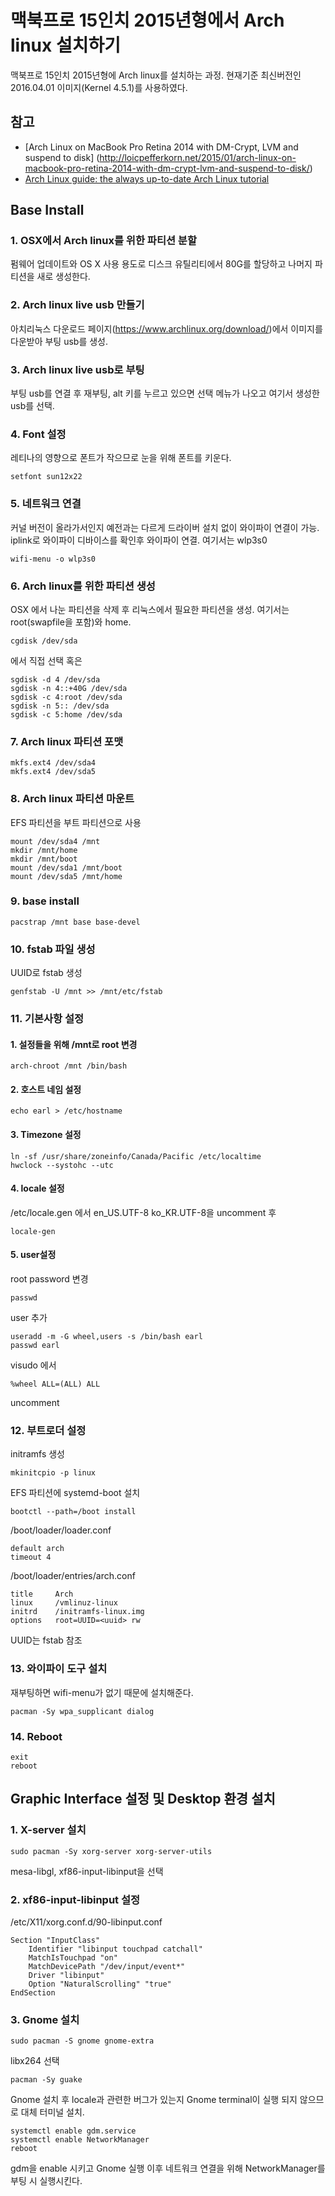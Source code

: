 # 맥북프로 15인치 2015년형에서 Arch linux 설치하기

맥북프로 15인치 2015년형에 Arch linux를 설치하는 과정. 현재기준 최신버전인 2016.04.01 이미지(Kernel 4.5.1)를 사용하였다.

## 참고
 - [Arch Linux on MacBook Pro Retina 2014 with DM-Crypt, LVM and suspend to disk]
(http://loicpefferkorn.net/2015/01/arch-linux-on-macbook-pro-retina-2014-with-dm-crypt-lvm-and-suspend-to-disk/)
 - [Arch Linux guide: the always up-to-date Arch Linux tutorial](http://www.linuxveda.com/2016/02/08/the-always-up-to-date-guide-to-install-arch-linux/)

## Base Install
### 1. OSX에서 Arch linux를 위한 파티션 분할
펌웨어 업데이트와 OS X 사용 용도로 디스크 유틸리티에서 80G를 할당하고 나머지 파티션을 새로 생성한다.
### 2. Arch linux live usb 만들기
아치리눅스 다운로드 페이지(https://www.archlinux.org/download/)에서 이미지를 다운받아 부팅 usb를 생성.
### 3. Arch linux live usb로 부팅
부팅 usb를 연결 후 재부팅, alt 키를 누르고 있으면 선택 메뉴가 나오고 여기서 생성한 usb를 선택.
### 4. Font 설정
레티나의 영향으로 폰트가 작으므로 눈을 위해 폰트를 키운다.
```
setfont sun12x22
```
### 5. 네트워크 연결
커널 버전이 올라가서인지 예전과는 다르게 드라이버 설치 없이 와이파이 연결이 가능.
iplink로 와이파이 디바이스를 확인후 와이파이 연결. 여기서는 wlp3s0
```
wifi-menu -o wlp3s0
```
### 6. Arch linux를 위한 파티션 생성
OSX 에서 나눈 파티션을 삭제 후 리눅스에서 필요한 파티션을 생성.
여기서는 root(swapfile을 포함)와 home.
```
cgdisk /dev/sda
```
에서 직접 선택 혹은
```
sgdisk -d 4 /dev/sda
sgdisk -n 4::+40G /dev/sda
sgdisk -c 4:root /dev/sda
sgdisk -n 5:: /dev/sda
sgdisk -c 5:home /dev/sda
```
### 7. Arch linux 파티션 포맷
```
mkfs.ext4 /dev/sda4
mkfs.ext4 /dev/sda5
```
### 8. Arch linux 파티션 마운트
EFS 파티션을 부트 파티션으로 사용
```
mount /dev/sda4 /mnt
mkdir /mnt/home
mkdir /mnt/boot
mount /dev/sda1 /mnt/boot
mount /dev/sda5 /mnt/home
```
### 9. base install
```
pacstrap /mnt base base-devel
```
### 10. fstab 파일 생성
UUID로 fstab 생성
```
genfstab -U /mnt >> /mnt/etc/fstab
```
### 11. 기본사항 설정
#### 1. 설정들을 위해 /mnt로 root 변경
```
arch-chroot /mnt /bin/bash
```
#### 2. 호스트 네임 설정
```
echo earl > /etc/hostname
```
#### 3. Timezone 설정
```
ln -sf /usr/share/zoneinfo/Canada/Pacific /etc/localtime
hwclock --systohc --utc
```
#### 4. locale 설정
/etc/locale.gen 에서 en_US.UTF-8 ko_KR.UTF-8을 uncomment 후
```
locale-gen
```
#### 5. user설정
root password 변경
```
passwd
```
user 추가
```
useradd -m -G wheel,users -s /bin/bash earl
passwd earl
```
visudo 에서
```
%wheel ALL=(ALL) ALL
```
uncomment
### 12. 부트로더 설정
initramfs 생성
```
mkinitcpio -p linux
```
EFS 파티션에 systemd-boot 설치
```
bootctl --path=/boot install
```
/boot/loader/loader.conf
```
default arch
timeout 4
```
/boot/loader/entries/arch.conf
```
title     Arch
linux     /vmlinuz-linux
initrd    /initramfs-linux.img
options   root=UUID=<uuid> rw
```
UUID는 fstab 참조
### 13. 와이파이 도구 설치
재부팅하면 wifi-menu가 없기 때문에 설치해준다.
```
pacman -Sy wpa_supplicant dialog
```
### 14. Reboot
```
exit
reboot
```



## Graphic Interface 설정 및 Desktop 환경 설치
### 1. X-server 설치
```
sudo pacman -Sy xorg-server xorg-server-utils
```
mesa-libgl, xf86-input-libinput을 선택

### 2. xf86-input-libinput 설정
/etc/X11/xorg.conf.d/90-libinput.conf
```
Section "InputClass"
    Identifier "libinput touchpad catchall"
    MatchIsTouchpad "on"
    MatchDevicePath "/dev/input/event*"
    Driver "libinput"
    Option "NaturalScrolling" "true"
EndSection
```
### 3. Gnome 설치
```
sudo pacman -S gnome gnome-extra
```
libx264 선택

```
pacman -Sy guake
```
Gnome 설치 후 locale과 관련한 버그가 있는지 Gnome terminal이 실행 되지 않으므로 대체 터미널 설치.

```
systemctl enable gdm.service
systemctl enable NetworkManager
reboot
```
gdm을 enable 시키고 Gnome 실행 이후 네트워크 연결을 위해 NetworkManager를 부팅 시 실행시킨다.
